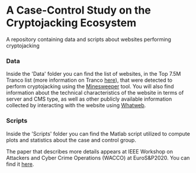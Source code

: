 # A Case-Control Study on the Cryptojacking Ecosystem
A repository containing data and scripts about websites performing cryptojacking

### Data
Inside the 'Data' folder you can find the list of websites, in the Top 7.5M Tranco list (more information on Tranco [here](https://tranco-list.eu/)), that were detected to perform cryptojacking using the [Minesweeper](https://github.com/vusec/minesweeper) tool.
You will also find information about the technical characteristics of the website in terms of server and CMS type, as well as other publicly available information collected by interacting with the website using [Whatweb](https://github.com/urbanadventurer/WhatWeb).

### Scripts
Inside the 'Scripts' folder you can find the Matlab script utilized to compute plots and statistics about the case and control group.

The paper that describes more details appears at IEEE Workshop on Attackers and Cyber Crime Operations (WACCO) at EuroS&P2020. You can find it [here](https://giorgioditizio.github.io/papers/cryptojacking_wacco2020.pdf).
